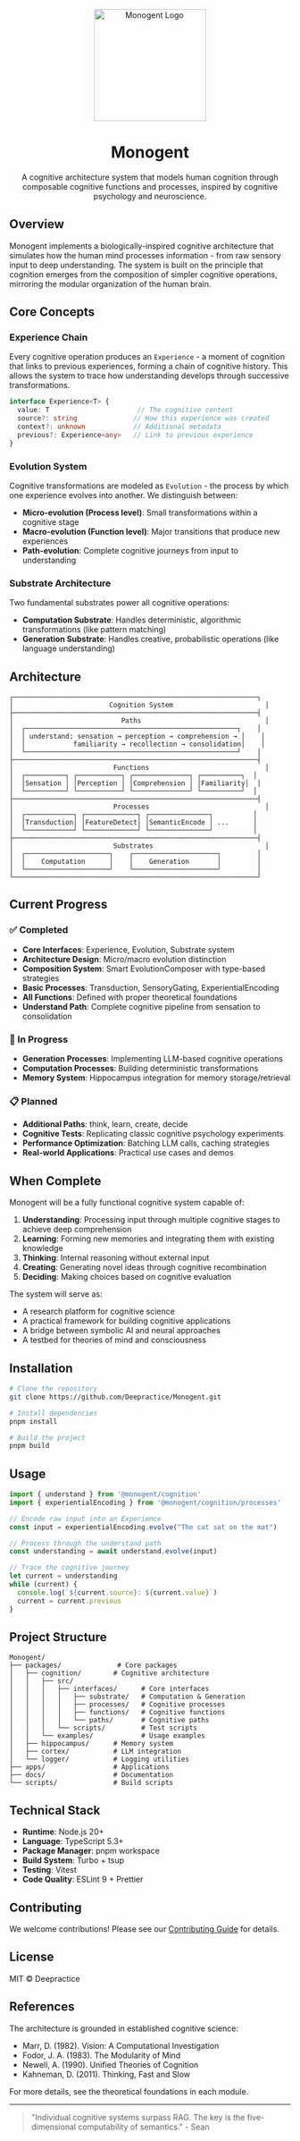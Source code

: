 <div align="center">
  <img src="assets/logo.png" alt="Monogent Logo" width="200">
  
  # Monogent
  
  A cognitive architecture system that models human cognition through composable cognitive functions and processes, inspired by cognitive psychology and neuroscience.
</div>

## Overview

Monogent implements a biologically-inspired cognitive architecture that simulates how the human mind processes information - from raw sensory input to deep understanding. The system is built on the principle that cognition emerges from the composition of simpler cognitive operations, mirroring the modular organization of the human brain.

## Core Concepts

### Experience Chain
Every cognitive operation produces an `Experience` - a moment of cognition that links to previous experiences, forming a chain of cognitive history. This allows the system to trace how understanding develops through successive transformations.

```typescript
interface Experience<T> {
  value: T                      // The cognitive content
  source?: string              // How this experience was created
  context?: unknown            // Additional metadata
  previous?: Experience<any>   // Link to previous experience
}
```

### Evolution System
Cognitive transformations are modeled as `Evolution` - the process by which one experience evolves into another. We distinguish between:

- **Micro-evolution (Process level)**: Small transformations within a cognitive stage
- **Macro-evolution (Function level)**: Major transitions that produce new experiences
- **Path-evolution**: Complete cognitive journeys from input to understanding

### Substrate Architecture
Two fundamental substrates power all cognitive operations:

- **Computation Substrate**: Handles deterministic, algorithmic transformations (like pattern matching)
- **Generation Substrate**: Handles creative, probabilistic operations (like language understanding)

## Architecture

```
┌─────────────────────────────────────────────────────────────┐
│                        Cognition System                       │
├─────────────────────────────────────────────────────────────┤
│                           Paths                               │
│  ┌─────────────────────────────────────────────────────┐    │
│  │ understand: sensation → perception → comprehension → │    │
│  │            familiarity → recollection → consolidation│    │
│  └─────────────────────────────────────────────────────┘    │
├─────────────────────────────────────────────────────────────┤
│                         Functions                             │
│  ┌──────────┐ ┌───────────┐ ┌──────────────┐ ┌──────────┐  │
│  │Sensation │ │Perception │ │Comprehension │ │Familiarity│  │
│  └──────────┘ └───────────┘ └──────────────┘ └──────────┘  │
├─────────────────────────────────────────────────────────────┤
│                         Processes                             │
│  ┌────────────┐ ┌─────────────┐ ┌───────────────┐          │
│  │Transduction│ │FeatureDetect│ │SemanticEncode │ ...      │
│  └────────────┘ └─────────────┘ └───────────────┘          │
├─────────────────────────────────────────────────────────────┤
│                         Substrates                            │
│  ┌─────────────────────┐    ┌─────────────────────┐         │
│  │    Computation      │    │    Generation       │         │
│  └─────────────────────┘    └─────────────────────┘         │
└─────────────────────────────────────────────────────────────┘
```

## Current Progress

### ✅ Completed
- **Core Interfaces**: Experience, Evolution, Substrate system
- **Architecture Design**: Micro/macro evolution distinction
- **Composition System**: Smart EvolutionComposer with type-based strategies
- **Basic Processes**: Transduction, SensoryGating, ExperientialEncoding
- **All Functions**: Defined with proper theoretical foundations
- **Understand Path**: Complete cognitive pipeline from sensation to consolidation

### 🚧 In Progress
- **Generation Processes**: Implementing LLM-based cognitive operations
- **Computation Processes**: Building deterministic transformations
- **Memory System**: Hippocampus integration for memory storage/retrieval

### 📋 Planned
- **Additional Paths**: think, learn, create, decide
- **Cognitive Tests**: Replicating classic cognitive psychology experiments
- **Performance Optimization**: Batching LLM calls, caching strategies
- **Real-world Applications**: Practical use cases and demos

## When Complete

Monogent will be a fully functional cognitive system capable of:

1. **Understanding**: Processing input through multiple cognitive stages to achieve deep comprehension
2. **Learning**: Forming new memories and integrating them with existing knowledge
3. **Thinking**: Internal reasoning without external input
4. **Creating**: Generating novel ideas through cognitive recombination
5. **Deciding**: Making choices based on cognitive evaluation

The system will serve as:
- A research platform for cognitive science
- A practical framework for building cognitive applications
- A bridge between symbolic AI and neural approaches
- A testbed for theories of mind and consciousness

## Installation

```bash
# Clone the repository
git clone https://github.com/Deepractice/Monogent.git

# Install dependencies
pnpm install

# Build the project
pnpm build
```

## Usage

```typescript
import { understand } from '@monogent/cognition'
import { experientialEncoding } from '@monogent/cognition/processes'

// Encode raw input into an Experience
const input = experientialEncoding.evolve("The cat sat on the mat")

// Process through the understand path
const understanding = await understand.evolve(input)

// Trace the cognitive journey
let current = understanding
while (current) {
  console.log(`${current.source}: ${current.value}`)
  current = current.previous
}
```

## Project Structure

```
Monogent/
├── packages/              # Core packages
│   ├── cognition/        # Cognitive architecture
│   │   ├── src/
│   │   │   ├── interfaces/      # Core interfaces
│   │   │   │   ├── substrate/   # Computation & Generation
│   │   │   │   ├── processes/   # Cognitive processes
│   │   │   │   ├── functions/   # Cognitive functions
│   │   │   │   └── paths/       # Cognitive paths
│   │   │   └── scripts/         # Test scripts
│   │   └── examples/            # Usage examples
│   ├── hippocampus/      # Memory system
│   ├── cortex/           # LLM integration
│   └── logger/           # Logging utilities
├── apps/                 # Applications
├── docs/                 # Documentation
└── scripts/              # Build scripts
```

## Technical Stack

- **Runtime**: Node.js 20+
- **Language**: TypeScript 5.3+
- **Package Manager**: pnpm workspace
- **Build System**: Turbo + tsup
- **Testing**: Vitest
- **Code Quality**: ESLint 9 + Prettier

## Contributing

We welcome contributions! Please see our [Contributing Guide](CONTRIBUTING.md) for details.

## License

MIT © Deepractice

## References

The architecture is grounded in established cognitive science:

- Marr, D. (1982). Vision: A Computational Investigation
- Fodor, J. A. (1983). The Modularity of Mind
- Newell, A. (1990). Unified Theories of Cognition
- Kahneman, D. (2011). Thinking, Fast and Slow

For more details, see the theoretical foundations in each module.

---

> "Individual cognitive systems surpass RAG. The key is the five-dimensional computability of semantics." - Sean